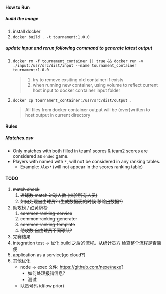 #### How to Run

##### build the image

1. install docker
2. `docker build . -t tournament:1.0.0`

##### update input and rerun following command to generate latest output

1. `docker rm -f tournament_container || true && docker run -v ./input:/usr/src/dist/input --name tournament_container tournament:1.0.0`

   > 1. try to remove exsiting old container if exists
   > 2. when running new container, using volume to reflect current host input to docker container input folder

2. `docker cp tournament_container:/usr/src/dist/output .`

   > All files from docker container output will be (over)written to host:output in current directory

#### Rules

##### Matches.csv

- Only matches with both filled in team1 scores & team2 scores are considered as `ended` game.
- Players with named with `*`, will not be considered in any ranking tables.
  - Example: `Alex*` (will not appear in the scores ranking table)

#### TODO

1. ~~match check~~
   1. ~~进球数 match 进球人数 (校验所有人员)~~
   1. ~~如何处理自由球员? (生成数据表的时候 移除出数据?)~~
2. ~~助攻榜~~ / ~~红黄牌榜~~
   1. ~~common ranking-service~~
   2. ~~common ranking-generator~~
   3. ~~common ranking-template~~
   4. ~~助攻数 自由球员不同球队?~~
3. 完赛结果
4. integration test -> 优化 build 之后的流程。从统计员方 检查整个流程是否简便
5. application as a service(go cloud?)
6. 其他优化
   - node -> exec 文件: https://github.com/nexe/nexe?
     - 如何处理报错信息?
     - 测试
   - 队员号码 id(low prior)
